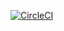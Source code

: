 [![CircleCI](https://circleci.com/gh/DanRuby/RESTServer/tree/main.svg?style=svg)](https://circleci.com/gh/DanRuby/RESTServer/tree/main)
